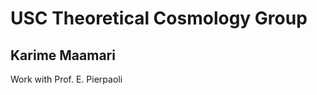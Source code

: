 USC Theoretical Cosmology Group
===============================
Karime Maamari
--------------
Work with Prof. E. Pierpaoli
